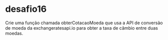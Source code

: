 # desafio16
Crie uma função chamada obterCotacaoMoeda que usa a API de conversão de moeda da exchangeratesapi.io para obter a taxa de câmbio entre duas moedas.

